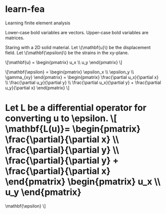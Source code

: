 # learn-fea
Learning finite element analysis

Lower-case bold variables are vectors.
Upper-case bold variables are matrices.

Staring with a 2D solid material. Let \\(\mathbf{u}\\) be the displacement field.  Let \\(\mathbf{\epsilon}\\) be the strains in the xy-plane.

\\[\mathbf{u} = \begin{pmatrix}
u_x \\\\ u_y
\end{pmatrix} \\]

\\[\mathbf{\epsilon} =
\begin{pmatrix}
\epsilon_x \\\\ \epsilon_y \\\\ \gamma_{xy}
\end{pmatrix} =
\begin{pmatrix}
\frac{\partial u_x}{\partial x}
\\\\ \frac{\partial u_y}{\partial y} 
\\\\ \frac{\partial u_x}{\partial y} +
\frac{\partial u_y}{\partial x}
\end{pmatrix}
\\]

Let L be a differential operator for converting u to \epsilon.
\\[
\mathbf{L(u)}=
\begin{pmatrix}
\frac{\partial}{\partial x}
\\\\ \frac{\partial}{\partial y} 
\\\\ \frac{\partial}{\partial y} +
\frac{\partial}{\partial x}
\end{pmatrix}
\begin{pmatrix}
u_x \\\\ u_y
\end{pmatrix}
=
\mathbf{\epsilon}
\\]

<script src="https://polyfill.io/v3/polyfill.min.js?features=es6"></script>
<script id="MathJax-script" async src="https://cdn.jsdelivr.net/npm/mathjax@3/es5/tex-mml-chtml.js">

